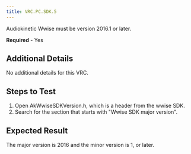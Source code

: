 ```yaml
---
title: VRC.PC.SDK.5
---
```


Audiokinetic Wwise must be version 2016.1 or later.

**Required** - Yes

## Additional Details

No additional details for this VRC.

## Steps to Test

1. Open AkWwiseSDKVersion.h, which is a header from the wwise SDK.
2. Search for the section that starts with "Wwise SDK major version".


## Expected Result

The major version is 2016 and the minor version is 1, or later.
